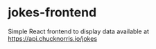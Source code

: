 # jokes-frontend
Simple React frontend to display data available at https://api.chucknorris.io/jokes
